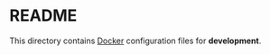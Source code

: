 # README

This directory contains [Docker](https://www.docker.com/) configuration files for **development**.
